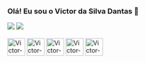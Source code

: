 ### Olá! Eu sou o Victor da Silva Dantas 👋

<!--
**victordantas1/victordantas1** is a ✨ _special_ ✨ repository because its `README.md` (this file) appears on your GitHub profile.

Here are some ideas to get you started:

- 🔭 I’m currently working on ...
- 🌱 I’m currently learning ...
- 👯 I’m looking to collaborate on ...
- 🤔 I’m looking for help with ...
- 💬 Ask me about ...
- 📫 How to reach me: ...
- 😄 Pronouns: ...
- ⚡ Fun fact: ...
-->

<picture>
  <source
    srcset="https://github-readme-stats.vercel.app/api?username=victordantas1&show_icons=true&theme=dark"
    media="(prefers-color-scheme: dark)"
  />
  <source
    srcset="https://github-readme-stats.vercel.app/api?username=victordantas1&show_icons=true"
    media="(prefers-color-scheme: light), (prefers-color-scheme: no-preference)"
  />
  <img src="https://github-readme-stats.vercel.app/api?username=victordantas1&show_icons=true" />
</picture>


<picture>
  <img src="https://github-readme-stats.vercel.app/api/top-langs/?username=victordantas1&hide_progress=true&langs_count=8&theme=dark" />
</picture>

<div style= "display: inline_block"> <br>
      <img align="center" alt="Victor-JAVA" heigth= "30" width= "40" src="https://cdn.jsdelivr.net/gh/devicons/devicon/icons/java/java-original.svg" > 
      <img align="center" alt="Victor-SPRING" heigth= "30" width= "40" src="https://cdn.jsdelivr.net/gh/devicons/devicon/icons/spring/spring-original.svg" > 
      <img align="center" alt="Victor-SPRING" heigth= "30" width= "40" src="https://cdn.jsdelivr.net/gh/devicons/devicon/icons/javascript/javascript-original.svg" > 
      <img align="center" alt="Victor-SPRING" heigth= "30" width= "40" src="https://cdn.jsdelivr.net/gh/devicons/devicon/icons/css3/css3-original.svg" > 
      <img align="center" alt="Victor-SPRING" heigth= "30" width= "40" src="https://cdn.jsdelivr.net/gh/devicons/devicon/icons/html5/html5-original.svg">
</div>


